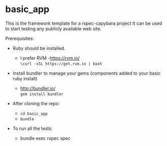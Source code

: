 # basic_app

This is the framework template for a rspec-capybara project
It can be used to start testing any publicly available web site.

Prerequisites:

- Ruby should be installed.
  - I prefer RVM -https://rvm.io/  
  `\curl -sSL https://get.rvm.io | bash`

- Install bundler to manage your gems (components added to your basic ruby install)
  - http://bundler.io/  
  `gem install bundler`

- After cloning the repo:  
  - `cd basic_app`
  - `bundle`

- To run all the tests:

  - bundle exec rspec spec
